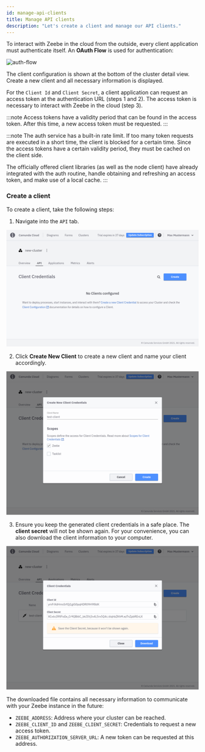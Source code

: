 ```yaml
---
id: manage-api-clients
title: Manage API clients
description: "Let's create a client and manage our API clients."
---
```


To interact with Zeebe in the cloud from the outside, every client application must authenticate itself. An **OAuth Flow** is used for authentication:

![auth-flow](./img/client-auth.png)

The client configuration is shown at the bottom of the cluster detail view. Create a new client and all necessary information is displayed.

For the `Client Id` and `Client Secret`, a client application can request an access token at the authentication URL (steps 1 and 2). The access token is necessary to interact with Zeebe in the cloud (step 3).

:::note
Access tokens have a validity period that can be found in the access token. After this time, a new access token must be requested.
:::

:::note
The auth service has a built-in rate limit. If too many token requests are executed in a short time, the client is blocked for a certain time. Since the access tokens have a certain validity period, they must be cached on the client side.

The officially offered client libraries (as well as the node client) have already integrated with the auth routine, handle obtaining and refreshing an access token, and make use of a local cache.
:::

### Create a client

To create a client, take the following steps:

1. Navigate into the `API` tab.

![cluster-details](../../../guides/getting-started/img/cluster-detail-clients.png)

2. Click **Create New Client** to create a new client and name your client accordingly.

![create-client](../../../guides/getting-started/img/cluster-details-create-client.png)

3. Ensure you keep the generated client credentials in a safe place. The **client secret** will not be shown again. For your convenience, you can also download the client information to your computer.

![created-client](../../../guides/getting-started/img/cluster-details-created-client.png)

The downloaded file contains all necessary information to communicate with your Zeebe instance in the future:

- `ZEEBE_ADDRESS`: Address where your cluster can be reached.
- `ZEEBE_CLIENT_ID` and `ZEEBE_CLIENT_SECRET`: Credentials to request a new access token.
- `ZEEBE_AUTHORIZATION_SERVER_URL`: A new token can be requested at this address.